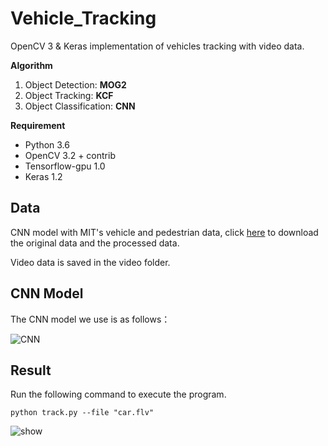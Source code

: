 # Vehicle_Tracking
OpenCV 3 &amp; Keras implementation of vehicles tracking with video data.

**Algorithm**  
1. Object Detection: **MOG2**  
2. Object Tracking: **KCF**  
3. Object Classification: **CNN**  

**Requirement**  
- Python 3.6  
- OpenCV 3.2 + contrib  
- Tensorflow-gpu 1.0  
- Keras 1.2  

## Data

CNN model with MIT's vehicle and pedestrian data, click [here](https://pan.baidu.com/s/1qXRQ5dy) to download the original data and the processed data.

Video data is saved in the video folder.

## CNN Model

The CNN model we use is as follows：

![CNN](/image/model.png)

## Result
Run the following command to execute the program.

`python track.py --file "car.flv"`

![show](/image/show.png)
